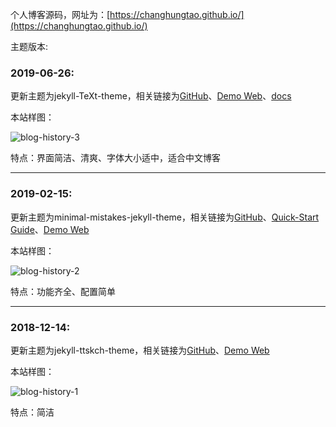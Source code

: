 个人博客源码，网址为：[https://changhungtao.github.io/](https://changhungtao.github.io/)

主题版本:

### 2019-06-26:
更新主题为jekyll-TeXt-theme，相关链接为[GitHub](https://github.com/kitian616/jekyll-TeXt-theme)、[Demo Web](https://tianqi.name/jekyll-TeXt-theme/)、[docs](https://tianqi.name/jekyll-TeXt-theme/docs/en/quick-start)

本站样图：

![blog-history-3](https://changhungtao.github.io/assets/img/blog-history-3.png)

特点：界面简洁、清爽、字体大小适中，适合中文博客

---

### 2019-02-15:
更新主题为minimal-mistakes-jekyll-theme，相关链接为[GitHub](https://github.com/mmistakes/minimal-mistakes)、[Quick-Start Guide](https://mmistakes.github.io/minimal-mistakes/docs/quick-start-guide/)、[Demo Web](https://mmistakes.github.io/minimal-mistakes/)

本站样图：

![blog-history-2](https://changhungtao.github.io/assets/img/blog-history-2.png)

特点：功能齐全、配置简单

---


### 2018-12-14:
更新主题为jekyll-ttskch-theme，相关链接为[GitHub](https://github.com/ttskch/jekyll-ttskch-theme)、[Demo Web](https://ttskch.github.io/jekyll-ttskch-theme/)

本站样图：

![blog-history-1](https://changhungtao.github.io/assets/img/blog-history-1.png)

特点：简洁
